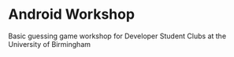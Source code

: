 # Android Workshop

Basic guessing game workshop for Developer Student Clubs at the University of Birmingham

